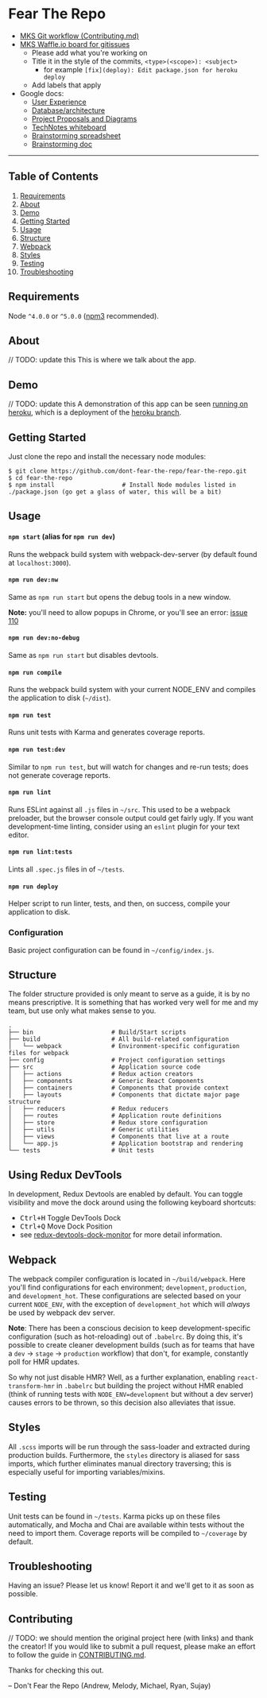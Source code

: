 # Fear The Repo #

* [MKS Git workflow (Contributing.md)](https://github.com/dont-fear-the-repo/fear-the-repo/blob/master/CONTRIBUTING.md)
* [MKS Waffle.io board for gitissues](https://waffle.io/dont-fear-the-repo/fear-the-repo)
  * Please add what you're working on
  * Title it in the style of the commits, `<type>(<scope>): <subject>` 
    * for example `[fix](deploy): Edit package.json for heroku deploy`
  * Add labels that apply
* Google docs:
  * [User Experience](https://docs.google.com/document/d/14RDEGpsJsEkOgTtGHLJrjvb10u0nh4CDXpbxbuaVh2M/edit)
  * [Database/architecture](https://docs.google.com/document/d/1iHBleCRqJHEEkgui5CCL8jjCec6oTuwz0xUtFge3WMI/edit)
  * [Project Proposals and Diagrams](https://docs.google.com/document/d/15q0Lt2Fy0VXXR9gEYoBde-bjTDFyMLDdEvdFN5KIZGc/edit)
  * [TechNotes whiteboard](https://docs.google.com/document/d/1Xreu_c-Kg74K1OoVIxiu6yM1Bn9thl4ATuJUw9Ax1NM/edit)
  * [Brainstorming spreadsheet](https://docs.google.com/spreadsheets/d/1EsvvYa5koF6s6rNv4dpVaGud9n5Btmbdy0IsEN_wMh8/edit#gid=0)
  * [Brainstorming doc](https://docs.google.com/document/d/1M-FmnJfM4x67Epuljv-4uOUwvYMqrGwskUop3BWUJ_g)


---


Table of Contents
-----------------
1. [Requirements](#requirements)
2. [About](#about)
3. [Demo](#demo)
4. [Getting Started](#getting-started)
5. [Usage](#usage)
6. [Structure](#structure)
7. [Webpack](#webpack)
8. [Styles](#styles)
9. [Testing](#testing)
10. [Troubleshooting](#troubleshooting)

Requirements
------------

Node `^4.0.0` or `^5.0.0` ([npm3](https://www.npmjs.com/package/npm3) recommended).

About
--------

// TODO: update this
This is where we talk about the app.

Demo
----

// TODO: update this
A demonstration of this app can be seen [running on heroku](https://react-redux.herokuapp.com), which is a deployment of the [heroku branch](https://github.com/erikras/react-redux-universal-hot-example/tree/heroku).


Getting Started
---------------

Just clone the repo and install the necessary node modules:

```shell
$ git clone https://github.com/dont-fear-the-repo/fear-the-repo.git
$ cd fear-the-repo
$ npm install                   # Install Node modules listed in ./package.json (go get a glass of water, this will be a bit)
```

Usage
-----

#### `npm start` (alias for `npm run dev`)
Runs the webpack build system with webpack-dev-server (by default found at `localhost:3000`).

#### `npm run dev:nw`
Same as `npm run start` but opens the debug tools in a new window.

**Note:** you'll need to allow popups in Chrome, or you'll see an error: [issue 110](https://github.com/davezuko/react-redux-starter-kit/issues/110)

#### `npm run dev:no-debug`
Same as `npm run start` but disables devtools.

#### `npm run compile`
Runs the webpack build system with your current NODE_ENV and compiles the application to disk (`~/dist`).

#### `npm run test`
Runs unit tests with Karma and generates coverage reports.

#### `npm run test:dev`
Similar to `npm run test`, but will watch for changes and re-run tests; does not generate coverage reports.

#### `npm run lint`
Runs ESLint against all `.js` files in `~/src`. This used to be a webpack preloader, but the browser console output could get fairly ugly. If you want development-time linting, consider using an `eslint` plugin for your text editor.

#### `npm run lint:tests`
Lints all `.spec.js` files in of `~/tests`.

#### `npm run deploy`
Helper script to run linter, tests, and then, on success, compile your application to disk.


### Configuration

Basic project configuration can be found in `~/config/index.js`.

Structure
---------

The folder structure provided is only meant to serve as a guide, it is by no means prescriptive. It is something that has worked very well for me and my team, but use only what makes sense to you.

```
.
├── bin                      # Build/Start scripts
├── build                    # All build-related configuration
│   └── webpack              # Environment-specific configuration files for webpack
├── config                   # Project configuration settings
├── src                      # Application source code
│   ├── actions              # Redux action creators
│   ├── components           # Generic React Components
│   ├── containers           # Components that provide context
│   ├── layouts              # Components that dictate major page structure
│   ├── reducers             # Redux reducers
│   ├── routes               # Application route definitions
│   ├── store                # Redux store configuration
│   ├── utils                # Generic utilities
│   ├── views                # Components that live at a route
│   └── app.js               # Application bootstrap and rendering
└── tests                    # Unit tests
```


Using Redux DevTools
--------------------

In development, Redux Devtools are enabled by default. You can toggle visibility and move the dock around using the following keyboard shortcuts:

- <kbd>Ctrl+H</kbd> Toggle DevTools Dock
- <kbd>Ctrl+Q</kbd> Move Dock Position
- see [redux-devtools-dock-monitor](https://github.com/gaearon/redux-devtools-dock-monitor) for more detail information.

Webpack
-------

The webpack compiler configuration is located in `~/build/webpack`. Here you'll find configurations for each environment; `development`, `production`, and `development_hot`. These configurations are selected based on your current `NODE_ENV`, with the exception of `development_hot` which will _always_ be used by webpack dev server.

**Note**: There has been a conscious decision to keep development-specific configuration (such as hot-reloading) out of `.babelrc`. By doing this, it's possible to create cleaner development builds (such as for teams that have a `dev` -> `stage` -> `production` workflow) that don't, for example, constantly poll for HMR updates.

So why not just disable HMR? Well, as a further explanation, enabling `react-transform-hmr` in `.babelrc` but building the project without HMR enabled (think of running tests with `NODE_ENV=development` but without a dev server) causes errors to be thrown, so this decision also alleviates that issue.


Styles
------

All `.scss` imports will be run through the sass-loader and extracted during production builds. Furthermore, the `styles` directory is aliased for sass imports, which further eliminates manual directory traversing; this is especially useful for importing variables/mixins.


Testing
-------

Unit tests can be found in `~/tests`. Karma picks up on these files automatically, and Mocha and Chai are available within tests without the need to import them. Coverage reports will be compiled to `~/coverage` by default.


Troubleshooting
---------------

Having an issue? Please let us know! Report it and we'll get to it as soon as possible.


Contributing
------------

// TODO: we should mention the original project here (with links) and thank the creator!
If you would like to submit a pull request, please make an effort to follow the guide in [CONTRIBUTING.md](CONTRIBUTING.md).


Thanks for checking this out.

– Don't Fear the Repo (Andrew, Melody, Michael, Ryan, Sujay)